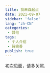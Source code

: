 ```yaml
---
title: 我来自起点
date: 2021-09-07
sidebar: 'false'
lang: "zh-CN"
categories:
 - 其他
tags:
 - 个人介绍
 - 待完善
publish: true
---
```

初次见面，请多关照.